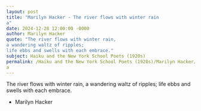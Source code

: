 ```yaml
---
layout: post
title: "Marilyn Hacker - The river flows with winter rain 
a"
date: 2024-12-28 12:00:00 -0000
author: Marilyn Hacker
quote: "The river flows with winter rain, 
a wandering waltz of ripples; 
life ebbs and swells with each embrace."
subject: Haiku and the New York School Poets (1920s)
permalink: /Haiku and the New York School Poets (1920s)/Marilyn Hacker/Marilyn Hacker - The river flows with winter rain 
a
---
```


The river flows with winter rain, 
a wandering waltz of ripples; 
life ebbs and swells with each embrace.

- Marilyn Hacker
